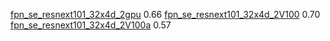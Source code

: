 [fpn_se_resnext101_32x4d_2gpu](configs/fpn_se_resnext101_32x4d_cityscapes_2gpu.py) 0.66
[fpn_se_resnext101_32x4d_2V100](config/fpn_se_resnext101_32x4d_cityscapes_2V100.py) 0.70
[fpn_se_resnext101_32x4d_2V100a](config/fpn_se_resnext101_32x4d_cityscapes_2V100.py) 0.57